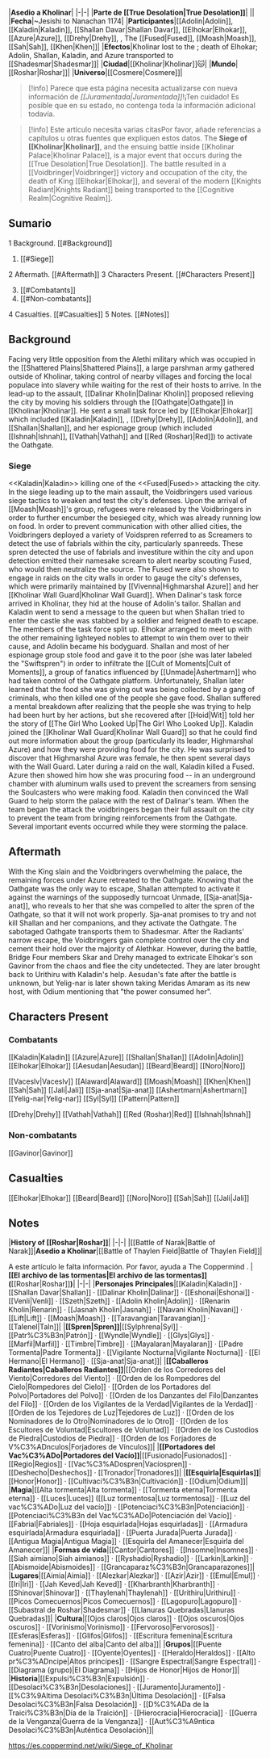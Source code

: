|**Asedio a Kholinar**|
|-|-|
|**Parte de [[True Desolation\|True Desolation]]**|
||
|**Fecha**|~Jesishi to Nanachan 1174|
|**Participantes**|[[Adolin\|Adolin]], [[Kaladin\|Kaladin]], [[Shallan Davar\|Shallan Davar]], [[Elhokar\|Elhokar]], [[Azure\|Azure]], [[Drehy\|Drehy]], , The [[Fused\|Fused]], [[Moash\|Moash]], [[Sah\|Sah]], [[Khen\|Khen]]|
|**Efectos**|Kholinar lost to the ; death of Elhokar; Adolin, Shallan, Kaladin, and Azure transported to [[Shadesmar\|Shadesmar]]|
|**Ciudad**|[[Kholinar\|Kholinar]]🐱︎|
|**Mundo**|[[Roshar\|Roshar]]|
|**Universo**|[[Cosmere\|Cosmere]]|
> [!info] Parece que esta página necesita actualizarse con nueva información de *[[Juramentada\|Juramentada]]*!¡Ten cuidado! Es posible que en su estado, no contenga toda la información adicional todavía.

> [!info] Este artículo necesita varias citasPor favor, añade referencias a capítulos u otras fuentes que expliquen estos datos.
The **Siege of [[Kholinar\|Kholinar]]**, and the ensuing battle inside [[Kholinar Palace\|Kholinar Palace]], is a major event that occurs during the [[True Desolation\|True Desolation]]. The battle resulted in a [[Voidbringer\|Voidbringer]] victory and occupation of the city, the death of King [[Elhokar\|Elhokar]], and several of the modern [[Knights Radiant\|Knights Radiant]] being transported to the [[Cognitive Realm\|Cognitive Realm]].

## Sumario

1 Background. [[#Background]] 

1. [[#Siege]] 


2 Aftermath. [[#Aftermath]] 
3 Characters Present. [[#Characters Present]] 

3. [[#Combatants]] 
3. [[#Non-combatants]] 


4 Casualties. [[#Casualties]] 
5 Notes. [[#Notes]] 


## Background
Facing very little opposition from the Alethi military which was occupied in the [[Shattered Plains\|Shattered Plains]], a large parshman army gathered outside of Kholinar, taking control of nearby villages and forcing the local populace into slavery while waiting for the rest of their hosts to arrive.
In the lead-up to the assault, [[Dalinar Kholin\|Dalinar Kholin]] proposed relieving the city by moving his soldiers through the [[Oathgate\|Oathgate]] in [[Kholinar\|Kholinar]]. He sent a small task force led by [[Elhokar\|Elhokar]] which included [[Kaladin\|Kaladin]], , [[Drehy\|Drehy]], [[Adolin\|Adolin]], and [[Shallan\|Shallan]], and her espionage group (which included [[Ishnah\|Ishnah]], [[Vathah\|Vathah]] and [[Red (Roshar)\|Red]]) to activate the Oathgate.

### Siege
  <<Kaladin\|Kaladin>> killing one of the <<Fused\|Fused>> attacking the city.
In the siege leading up to the main assault, the Voidbringers used various siege tactics to weaken and test the city's defenses. Upon the arrival of [[Moash\|Moash]]'s group, refugees were released by the Voidbringers in order to further encumber the besieged city, which was already running low on food. In order to prevent communication with other allied cities, the Voidbringers deployed a variety of Voidspren referred to as Screamers to detect the use of fabrials within the city, particularly spanreeds. These spren detected the use of fabrials and investiture within the city and upon detection emitted their namesake scream to alert nearby scouting Fused, who would then neutralize the source. The Fused were also shown to engage in raids on the city walls in order to gauge the city's defenses, which were primarily maintained by [[Vivenna\|Highmarshal Azure]] and her [[Kholinar Wall Guard\|Kholinar Wall Guard]].
When Dalinar's task force arrived in Kholinar, they hid at the house of Adolin's tailor. Shallan and Kaladin went to send a message to the queen but when Shallan tried to enter the castle she was stabbed by a soldier and feigned death to escape. The members of the task force split up. Elhokar arranged to meet up with the other remaining lighteyed nobles to attempt to win them over to their cause, and Adolin became his bodyguard. Shallan and most of her espionage group stole food and gave it to the poor (she was later labeled the "Swiftspren") in order to infiltrate the [[Cult of Moments\|Cult of Moments]], a group of fanatics influenced by [[Unmade\|Ashertmarn]] who had taken control of the Oathgate platform. Unfortunately, Shallan later learned that the food she was giving out was being collected by a gang of criminals, who then killed one of the people she gave food. Shallan suffered a mental breakdown after realizing that the people she was trying to help had been hurt by her actions, but she recovered after [[Hoid\|Wit]] told her the story of [[The Girl Who Looked Up\|The Girl Who Looked Up]]. Kaladin joined the [[Kholinar Wall Guard\|Kholinar Wall Guard]] so that he could find out more information about the group (particularly its leader, Highmarshal Azure) and how they were providing food for the city. He was surprised to discover that Highmarshal Azure was female, he then spent several days with the Wall Guard. Later during a raid on the wall, Kaladin killed a Fused. Azure then showed him how she was procuring food -- in an underground chamber with aluminum walls used to prevent the screamers from sensing the Soulcasters who were making food. Kaladin then convinced the Wall Guard to help storm the palace with the rest of Dalinar's team. When the team began the attack the voidbringers began their full assault on the city to prevent the team from bringing reinforcements from the Oathgate. Several important events occurred while they were storming the palace.

## Aftermath
With the King slain and the Voidbringers overwhelming the palace, the remaining forces under Azure retreated to the Oathgate. Knowing that the Oathgate was the only way to escape, Shallan attempted to activate it against the warnings of the supposedly turncoat Unmade, [[Sja-anat\|Sja-anat]], who reveals to her that she was compelled to alter the spren of the Oathgate, so that it will not work properly. Sja-anat promises to try and not kill Shallan and her companions, and they activate the Oathgate. The sabotaged Oathgate transports them to Shadesmar.
After the Radiants' narrow escape, the Voidbringers gain complete control over the city and cement their hold over the majority of Alethkar. However, during the battle, Bridge Four members Skar and Drehy managed to extricate Elhokar's son Gavinor from the chaos and flee the city undetected. They are later brought back to Urithiru with Kaladin's help.
Aesudan's fate after the battle is unknown, but Yelig-nar is later shown taking Meridas Amaram as its new host, with Odium mentioning that "the power consumed her".

## Characters Present
### Combatants

[[Kaladin\|Kaladin]]
[[Azure\|Azure]]
[[Shallan\|Shallan]]
[[Adolin\|Adolin]]
[[Elhokar\|Elhokar]]
[[Aesudan\|Aesudan]]
[[Beard\|Beard]]
[[Noro\|Noro]]

[[Vaceslv\|Vaceslv]]
[[Alaward\|Alaward]]
[[Moash\|Moash]]
[[Khen\|Khen]]
[[Sah\|Sah]]
[[Jali\|Jali]]
[[Sja-anat\|Sja-anat]]
[[Ashertmarn\|Ashertmarn]]
[[Yelig-nar\|Yelig-nar]]
[[Syl\|Syl]]
[[Pattern\|Pattern]]

[[Drehy\|Drehy]]
[[Vathah\|Vathah]]
[[Red (Roshar)\|Red]]
[[Ishnah\|Ishnah]]

### Non-combatants
[[Gavinor\|Gavinor]]
## Casualties
[[Elhokar\|Elhokar]]
[[Beard\|Beard]]
[[Noro\|Noro]]
[[Sah\|Sah]]
[[Jali\|Jali]]
## Notes
|**History of [[Roshar\|Roshar]]**|
|-|-|
|[[Battle of Narak\|Battle of Narak]]|**Asedio a Kholinar**|[[Battle of Thaylen Field\|Battle of Thaylen Field]]|


A este artículo le falta información. Por favor, ayuda a The Coppermind .
|**[[El archivo de las tormentas\|El archivo de las tormentas]] (**[[Roshar\|Roshar]]**)**|
|-|-|
|**Personajes Principales**|[[Kaladin\|Kaladin]] · [[Shallan Davar\|Shallan]] · [[Dalinar Kholin\|Dalinar]] · [[Eshonai\|Eshonai]] · [[Venli\|Venli]] · [[Szeth\|Szeth]] · [[Adolin Kholin\|Adolin]] · [[Renarin Kholin\|Renarin]] · [[Jasnah Kholin\|Jasnah]] · [[Navani Kholin\|Navani]] · [[Lift\|Lift]] · [[Moash\|Moash]] · [[Taravangian\|Taravangian]] · [[Talenel\|Taln]]|
|**[[Spren\|Spren]]**|[[Sylphrena\|Syl]] · [[Patr%C3%B3n\|Patrón]] · [[Wyndle\|Wyndle]] · [[Glys\|Glys]] · [[Marfil\|Marfil]] · [[Timbre\|Timbre]] · [[Mayalaran\|Mayalaran]] · [[Padre Tormenta\|Padre Tormenta]] · [[Vigilante Nocturna\|Vigilante Nocturna]] · [[El Hermano\|El Hermano]] · [[Sja-anat\|Sja-anat]]|
|**[[Caballeros Radiantes\|Caballeros Radiantes]]**|[[Orden de los Corredores del Viento\|Corredores del Viento]] · [[Orden de los Rompedores del Cielo\|Rompedores del Cielo]] · [[Orden de los Portadores del Polvo\|Portadores del Polvo]] · [[Orden de los Danzantes del Filo\|Danzantes del Filo]] · [[Orden de los Vigilantes de la Verdad\|Vigilantes de la Verdad]] · [[Orden de los Tejedores de Luz\|Tejedores de Luz]] · [[Orden de los Nominadores de lo Otro\|Nominadores de lo Otro]] · [[Orden de los Escultores de Voluntad\|Escultores de Voluntad]] · [[Orden de los Custodios de Piedra\|Custodios de Piedra]] · [[Orden de los Forjadores de V%C3%ADnculos\|Forjadores de Vínculos]]|
|**[[Portadores del Vac%C3%ADo\|Portadores del Vacío]]**|[[Fusionado\|Fusionados]] · [[Regio\|Regios]] · [[Vac%C3%ADospren\|Vacíospren]] · [[Deshecho\|Deshechos]] · [[Tronador\|Tronadores]]|
|**[[Esquirla\|Esquirlas]]**|[[Honor\|Honor]] · [[Cultivaci%C3%B3n\|Cultivación]] · [[Odium\|Odium]]|
|**Magia**|[[Alta tormenta\|Alta tormenta]] · [[Tormenta eterna\|Tormenta eterna]] · [[Luces\|Luces]] ([[Luz tormentosa\|Luz tormentosa]] · [[Luz del vac%C3%ADo\|Luz del vacío]]) · [[Potenciaci%C3%B3n\|Potenciación]] · [[Potenciaci%C3%B3n del Vac%C3%ADo\|Potenciación del Vacío]] · [[Fabrial\|Fabriales]] · [[Hoja esquirlada\|Hojas esquirladas]] · [[Armadura esquirlada\|Armadura esquirlada]] · [[Puerta Jurada\|Puerta Jurada]] · [[Antigua Magia\|Antigua Magia]] · [[Esquirla del Amanecer\|Esquirla del Amanecer]]|
|**Formas de vida**|[[Cantor\|Cantores]] · [[Insomne\|Insomnes]] · [[Siah aimiano\|Siah aimianos]] · [[Ryshadio\|Ryshadio]] · [[Larkin\|Larkin]] · [[Abismoide\|Abismoides]] · [[Grancaparaz%C3%B3n\|Grancaparazones]]|
|**Lugares**|[[Aimia\|Aimia]] · [[Alezkar\|Alezkar]] · [[Azir\|Azir]] · [[Emul\|Emul]] · [[Iri\|Iri]] · [[Jah Keved\|Jah Keved]] · [[Kharbranth\|Kharbranth]] · [[Shinovar\|Shinovar]] · [[Thaylenah\|Thaylenah]] · [[Urithiru\|Urithiru]] · [[Picos Comecuernos\|Picos Comecuernos]] · [[Lagopuro\|Lagopuro]] · [[Subastral de Roshar\|Shadesmar]] · [[Llanuras Quebradas\|Llanuras Quebradas]]|
|**Cultura**|[[Ojos claros\|Ojos claros]] · [[Ojos oscuros\|Ojos oscuros]] · [[Vorinismo\|Vorinismo]] · [[Fervoroso\|Fervorosos]] · [[Esferas\|Esferas]] · [[Glifos\|Glifos]] · [[Escritura femenina\|Escritura femenina]] · [[Canto del alba\|Canto del alba]]|
|**Grupos**|[[Puente Cuatro\|Puente Cuatro]] · [[Oyente\|Oyentes]] · [[Heraldo\|Heraldos]] · [[Alto pr%C3%ADncipe\|Altos príncipes]] · [[Sangre Espectral\|Sangre Espectral]] · [[Diagrama (grupo)\|El Diagrama]] · [[Hijos de Honor\|Hijos de Honor]]|
|**Historia**|[[Expulsi%C3%B3n\|Expulsión]] · [[Desolaci%C3%B3n\|Desolaciones]] · [[Juramento\|Juramento]] · [[%C3%9Altima Desolaci%C3%B3n\|Última Desolación]] · [[Falsa Desolaci%C3%B3n\|Falsa Desolación]] · [[D%C3%ADa de la Traici%C3%B3n\|Día de la Traición]] · [[Hierocracia\|Hierocracia]] · [[Guerra de la Venganza\|Guerra de la Venganza]] · [[Aut%C3%A9ntica Desolaci%C3%B3n\|Auténtica Desolación]]|



https://es.coppermind.net/wiki/Siege_of_Kholinar